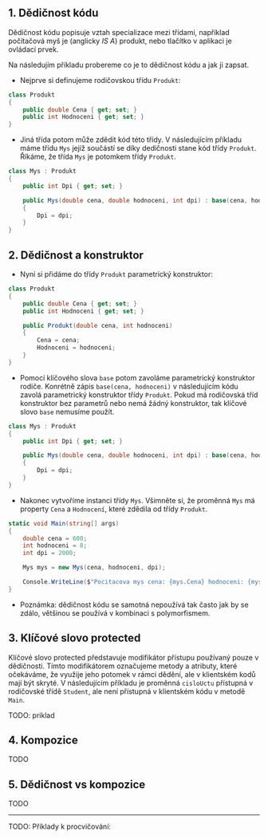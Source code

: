 ## 1. Dědičnost kódu

Dědičnost kódu popisuje vztah specializace mezi třídami, například počítačová myš je (anglicky *IS A*) produkt, nebo tlačítko v aplikaci je ovládací prvek. 

Na následujím příkladu probereme co je to dědičnost kódu a jak ji zapsat. 

* Nejprve si definujeme rodičovskou třídu `Produkt`:
```cs 
class Produkt
{
    public double Cena { get; set; }
    public int Hodnoceni { get; set; }
}
```
* Jiná třída potom může zdědit kód této třídy. V následujícím příkladu máme třídu `Mys` jejíž součástí se díky dedičnosti stane kód třídy `Produkt`. Říkáme, že třída `Mys` je potomkem třídy `Produkt`. 

```cs 
class Mys : Produkt
{
    public int Dpi { get; set; }

    public Mys(double cena, double hodnoceni, int dpi) : base(cena, hodnoceni)
    {
        Dpi = dpi;
    }
}
```

## 2. Dědičnost a konstruktor

* Nyní si přidáme do třídy `Produkt` parametrický konstruktor:
```cs 
class Produkt
{
    public double Cena { get; set; }
    public int Hodnoceni { get; set; }

    public Produkt(double cena, int hodnoceni)
    {
        Cena = cena;
        Hodnoceni = hodnoceni;
    }
}
```
* Pomocí klíčového slova `base` potom zavoláme parametrický konstruktor rodiče. Konrétně zápis `base(cena, hodnoceni)` v následujícím kódu zavolá parametrický konstruktor třídy `Produkt`. Pokud má rodičovská tříd konstruktor bez parametrů nebo nemá žádný konstruktor, tak klíčové slovo `base` nemusíme použít.

```cs 
class Mys : Produkt
{
    public int Dpi { get; set; }

    public Mys(double cena, double hodnoceni, int dpi) : base(cena, hodnoceni)
    {
        Dpi = dpi;
    }
}
```

* Nakonec vytvoříme instanci třídy `Mys`. Všimněte si, že proměnná `Mys` má property `Cena` a `Hodnocení`, které zdědila od třídy `Produkt`.
```cs 
static void Main(string[] args)
{
    double cena = 600;
    int hodnoceni = 8;
    int dpi = 2000;

    Mys mys = new Mys(cena, hodnoceni, dpi);

    Console.WriteLine($"Pocitacova mys cena: {mys.Cena} hodnoceni: {mys.Hodnoceni} dpi: {mys.Dpi}");
}
```
* Poznámka: dědičnost kódu se samotná nepoužívá tak často jak by se zdálo, většinou se používá v kombinaci s polymorfismem.

## 3. Klíčové slovo protected

Klíčové slovo protected představuje modifikátor přístupu používaný pouze v dědičnosti. Tímto modifikátorem označujeme metody a atributy, které očekáváme, že využije jeho potomek v rámci dědění, ale v klientském kodů mají být skryté. V následujícím příkladu je proměnná `cisloUctu` přístupná v rodičovské třídě `Student`, ale není přístupná v klientském kódu v metodě `Main`.

TODO: priklad

## 4. Kompozice

TODO


## 5. Dědičnost vs kompozice


TODO

---
TODO: Příklady k procvičování:
